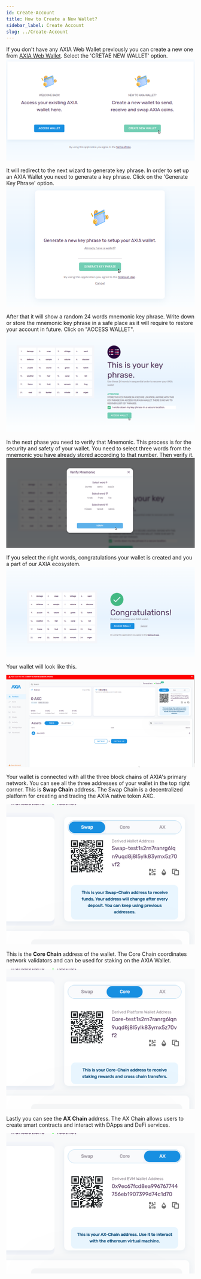 ```yaml
---
id: Create-Account
title: How to Create a New Wallet?
sidebar_label: Create Account
slug: ../Create-Account
---
```


If you don't have any AXIA Web Wallet previously you can create a new one from [AXIA Web Wallet](https://wallet-v2.testnet.axiacoin.network/). Select the 'CRETAE NEW WALLET' option. 
![pjs-01](../assets/webWallet/w4.png)

It will redirect to the next wizard to generate key phrase. In order to set up an AXIA Wallet you need to generate a key phrase. Click on the 'Generate Key Phrase' option.
![pjs-01](../assets/webWallet/w5.png)

After that it will show a random 24 words mnemonic key phrase. Write down or store the mnemonic key phrase in a safe place as it will require to restore your account in future. Click on "ACCESS WALLET".
![pjs-01](../assets/webWallet/w6.png)

In the next phase you need to verify that Mnemonic. This process is for the security and safety of your wallet. You need to select three words from the mnemonic you have already stored according to that number. Then verify it.
![pjs-01](../assets/webWallet/w7.png)

If you select the right words, congratulations your wallet is created and you a part of our AXIA ecosystem.
![pjs-01](../assets/webWallet/w8.png)

Your wallet will look like this.

![pjs-01](../assets/webWallet/w9.png)

Your wallet is connected with all the three block chains of AXIA's primary network. You can see all the three addresses of your wallet in the top right corner. This is **Swap Chain** address. The Swap Chain is a decentralized platform for creating and trading the AXIA native token AXC.

![pjs-01](../assets/webWallet/w10.png)

This is the **Core Chain** address of the wallet. The Core Chain coordinates network validators and can be used for staking on the AXIA Wallet.

![pjs-01](../assets/webWallet/w11.png)

Lastly you can see the **AX Chain** address. The AX Chain allows users to create smart contracts and interact with DApps and DeFi services.

![pjs-01](../assets/webWallet/w12.png)
